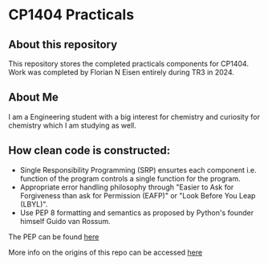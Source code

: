 # CP1404 Practicals
## About this repository
This repository stores the completed practicals components for CP1404. Work was completed by Florian N Eisen entirely during TR3 in 2024.
## About Me
I am a Engineering student with a big interest for chemistry and curiosity for chemistry which I am studying as well.
## How clean code is constructed:
- Single Responsibility Programming (SRP) ensurtes each component i.e. function of the program controls a single function for the program.
- Appropriate error handling philosophy through "Easier to Ask for Forgiveness than ask for Permission (EAFP)" or "Look Before You Leap (LBYL)".
- Use PEP 8 formatting and semantics as proposed by Python's founder himself Guido van Rossum.

The PEP can be found [here](https://peps.python.org/pep-0008/)

More info on the origins of this repo can be accessed [here](https://github.com/CP1404/Starter)